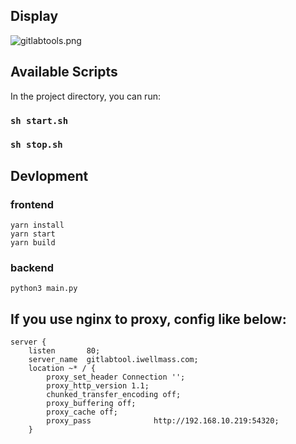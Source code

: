 ## Display
![gitlabtools.png](https://s3.ax1x.com/2020/11/17/DZECgH.png)


## Available Scripts

In the project directory, you can run:

### `sh start.sh`

### `sh stop.sh`


## Devlopment

### frontend
```shell
yarn install
yarn start
yarn build
```
### backend
```shell
python3 main.py
```


## If you use nginx to proxy, config like below:
```
server {
    listen       80;
    server_name  gitlabtool.iwellmass.com;
    location ~* / {
        proxy_set_header Connection '';
        proxy_http_version 1.1;
        chunked_transfer_encoding off;
        proxy_buffering off;
        proxy_cache off;
        proxy_pass              http://192.168.10.219:54320;
    }
```